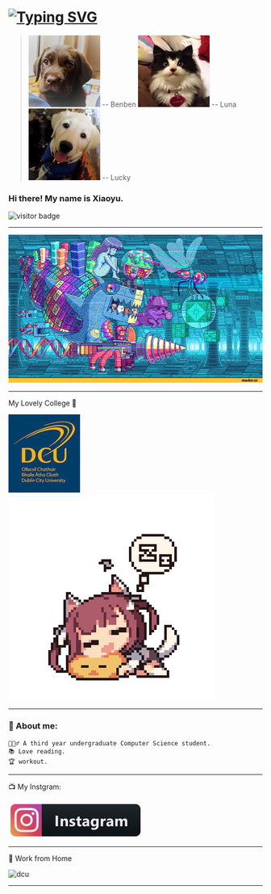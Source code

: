 # [![Typing SVG](https://readme-typing-svg.demolab.com?font=Fira+Code&pause=1000&color=7D7992&width=435&lines=Welcome+to+my+Github.;My+Lovers+Say+Hi+%F0%9F%90%B6+%F0%9F%90%B1)](https://git.io/typing-svg)

> ![myhomepage](./icon/IMG_7023.JPG) <citi> -- Benben</citi>
![myhomepage](./icon/IMG_7056.JPG)<citi> -- Luna</citi>
![myhomepage](./icon/IMG_7059.JPG)<citi> -- Lucky</citi>
### Hi there! My name is Xiaoyu.

![visitor badge](https://visitor-badge.glitch.me/badge?page_id=xiaoyulyu2020.visitor-badge&left_color=red&right_color=green&left_text=Hello%20Visitors)

---
![myhomepage](./icon/MglH.gif)

---
My Lovely College 🏫
>
![dcu](./icon/dcu_logo_stacked_slate_yellow-01.jpeg)
![ghost](./icon/sleep.gif)

---
### 🥷 About me:
```
💁🏼‍♂️ A third year undergraduate Computer Science student.
📚 Love reading.
🏆 workout.
```

---
📺 My Instgram:

<a href="https://www.instagram.com/chris_lyu_/">
    <img src="svg/social/instagram.svg" alt="instagram" style="vertical-align:top; margin:6px 4px">
  </a>  

---
🚧 Work from Home

![dcu](./icon/IMG_7671.gif)

---

